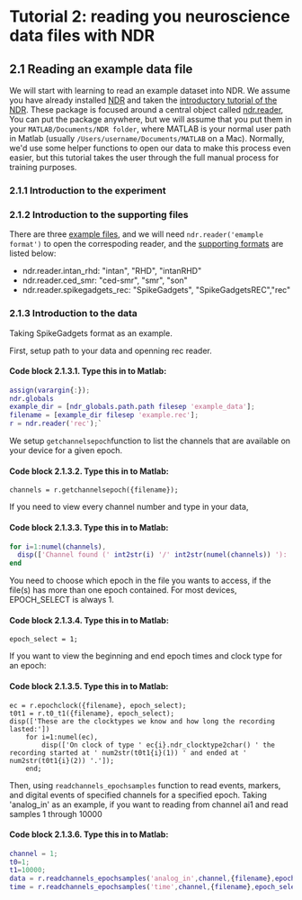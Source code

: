 # Tutorial 2: reading you neuroscience data files with NDR

## 2.1 Reading an example data file
We will start with learning to read an example dataset into NDR. We assume you have already installed [NDR](https://github.com/VH-Lab/NDR-matlab/tree/main) 
and taken the [introductory tutorial of the NDR](https://github.com/VH-Lab/NDR-matlab/blob/main/README.md). These package  is focused around a central object 
called [ndr.reader](https://github.com/VH-Lab/NDR-matlab/blob/main/%2Bndr/reader.m), You can put the package anywhere, but we will assume that you put them 
in your `MATLAB/Documents/NDR folder`, where MATLAB is your normal user path in Matlab (usually `/Users/username/Documents/MATLAB` on a Mac). Normally, we'd use 
some helper functions to open our data to make this process even easier, but this tutorial takes the user through the full manual process for training purposes.

### 2.1.1 Introduction to the experiment

### 2.1.2 Introduction to the supporting files 
There are three [example files](https://github.com/VH-Lab/NDR-matlab/tree/main/example_data), and we will need `ndr.reader('emample format')` to open the 
correspoding reader, and the [supporting formats](https://github.com/VH-Lab/NDR-matlab/blob/main/resource/ndr_reader_types.json) are listed below:

- ndr.reader.intan_rhd: "intan", "RHD", "intanRHD"
- ndr.reader.ced_smr: "ced-smr", "smr", "son"
- ndr.reader.spikegadgets_rec: "SpikeGadgets", "SpikeGadgetsREC","rec"

### 2.1.3 Introduction to the data

Taking SpikeGadgets format as an example.

First, setup path to your data and openning rec reader.  
#### Code block 2.1.3.1. Type this in to Matlab:

```matlab
assign(varargin{:});
ndr.globals
example_dir = [ndr_globals.path.path filesep 'example_data'];
filename = [example_dir filesep 'example.rec'];
r = ndr.reader('rec');`
```

We setup `getchannelsepoch`function to list the channels that are available on your device for a given epoch.

#### Code block 2.1.3.2. Type this in to Matlab:
```
channels = r.getchannelsepoch({filename});
```

If you need to view every channel number and type in your data,  
#### Code block 2.1.3.3. Type this in to Matlab:

```matlab
for i=1:numel(channels),
  disp(['Channel found (' int2str(i) '/' int2str(numel(channels)) '): ' channels(i).name ' of type ' channels(i).type]);
end
```

You need to choose which epoch in the file you wants to access, if the file(s) has more than one epoch contained. For most devices, EPOCH_SELECT is always 1.

#### Code block 2.1.3.4. Type this in to Matlab:

```
epoch_select = 1; 
```

If you want to view the beginning and end epoch times and clock type for an epoch: 
#### Code block 2.1.3.5. Type this in to Matlab:

```
ec = r.epochclock({filename}, epoch_select);
t0t1 = r.t0_t1({filename}, epoch_select);
disp(['These are the clocktypes we know and how long the recording lasted:'])
	for i=1:numel(ec),
		disp(['On clock of type ' ec{i}.ndr_clocktype2char() ' the recording started at ' num2str(t0t1{i}(1)) ' and ended at ' num2str(t0t1{i}(2)) '.']);
	end;
```
  
Then, using `readchannels_epochsamples` function to read events, markers, and digital events of specified channels for a specified epoch. 
Taking 'analog_in' as an example, if you want to reading from channel ai1 and read samples 1 through 10000

#### Code block 2.1.3.6. Type this in to Matlab:

```matlab
channel = 1;
t0=1;
t1=10000;
data = r.readchannels_epochsamples('analog_in',channel,{filename},epoch_select,t0,t1);
time = r.readchannels_epochsamples('time',channel,{filename},epoch_select,t0,t1);
```




